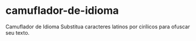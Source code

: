 # camuflador-de-idioma
Camuflador de Idioma Substitua caracteres latinos por cirílicos para ofuscar seu texto.
